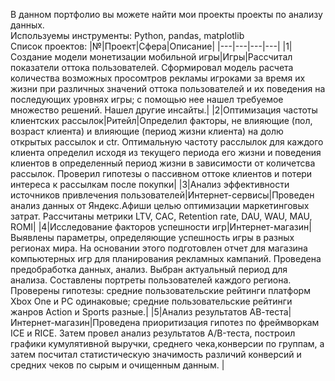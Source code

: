 В данном портфолио вы можете найти мои проекты проекты по анализу данных.<br>
Используемы инструменты: Python, pandas, matplotlib<br>
Список проектов:
|№|Проект|Сфера|Описание|
|---|---|---|---|
|1|Создание модели монетизации мобильной игры|Игры|Рассчитал показатели оттока пользователей. Cформировал модель расчета количества возможных просомтров рекламы игроками за время их жизни при различных значений оттока пользователей и их поведения на последующих уровнях игры; с помощью нее нашел требуемое множество решений. Нашел другие инсайты.|
|2|Оптимизация частоты клиентских рассылок|Ритейл|Определил факторы, не влияющие (пол, возраст клиента) и влияющие (период жизни клиента) на долю открытых рассылок и ctr. Оптимальную частоту расслылок для каждого клиента определил исходя из текущего периода его жизни и поведения клиентов в определенный период жизни в зависимости от количетсва рассылок. Проверил гипотезы о пассивном оттоке клиентов и потери интереса к рассылкам после покупки|
|3|Анализ эффективности источников привлечения пользователей|Интернет-сервисы|Проведен анализ данных от Яндекс.Афиши целью оптимизации маркетинговых затрат. Рассчитаны метрики LTV, CAC, Retention rate, DAU, WAU, MAU, ROMI|
|4|Исследование факторов успешности игр|Интернет-магазин|Выявлены параметры, определяющие успешность игры в разных регионах мира. На основании этого подготовлен отчет для магазина компьютерных игр для планирования рекламных кампаний. Проведена предобработка данных, анализ. Выбран актуальный период для анализа. Составлены портреты пользователей каждого региона. Проверены гипотезы: средние пользовательские рейтинги платформ Xbox One и PC одинаковые; средние пользовательские рейтинги жанров Action и Sports разные.|
|5|Анализ результатов АВ-теста|	Интернет-магазин|Проведена приоритизация гипотез по фреймворкам ICE и RICE. Затем провел анализ результатов A/B-теста, построил графики кумулятивной выручки, среднего чека,конверсии по группам, а затем посчитал статистическую значимость различий конверсий и средних чеков по сырым и очищенным данным. |
